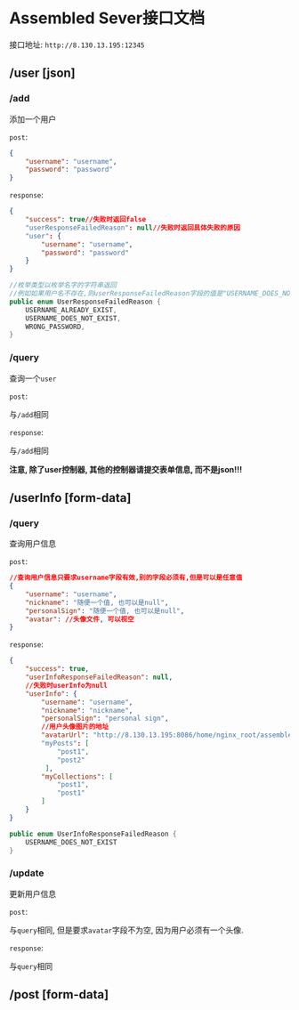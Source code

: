 # Assembled Sever接口文档

接口地址: `http://8.130.13.195:12345`

## /user [json]

### /add

添加一个用户

`post`:

```json
{
    "username": "username",
    "password": "password"
}
```

`response`:

```json
{
    "success": true//失败时返回false
    "userResponseFailedReason": null//失败时返回具体失败的原因
    "user": {
        "username": "username",
        "password": "password"
    }
}
```

```java
//枚举类型以枚举名字的字符串返回
//例如如果用户名不存在,则userResponseFailedReason字段的值是"USERNAME_DOES_NOT_EXIST"
public enum UserResponseFailedReason {
    USERNAME_ALREADY_EXIST,
    USERNAME_DOES_NOT_EXIST,
    WRONG_PASSWORD,
}
```

### /query

查询一个`user`

`post`:

与`/add`相同

`response`:

与`/add`相同



**注意, 除了user控制器, 其他的控制器请提交表单信息, 而不是json!!!**

## /userInfo [form-data]

### /query

查询用户信息

`post`:

```json
//查询用户信息只要求username字段有效,别的字段必须有,但是可以是任意值
{
    "username": "username",
    "nickname": "随便一个值, 也可以是null",
    "personalSign": "随便一个值, 也可以是null",
    "avatar": //头像文件, 可以视空
}
```

`response`:

```json
{
    "success": true,
    "userInfoResponseFailedReason": null,
    //失败时userInfo为null
    "userInfo": {
        "username": "username",
        "nickname": "nickname",
        "personalSign": "personal sign",
        //用户头像图片的地址
        "avatarUrl": "http://8.130.13.195:8086/home/nginx_root/assembled_server/server/avatars/default.png"
        "myPosts": [
            "post1",
            "post2"
         ],
        "myCollections": [
            "post1",
            "post1"
        ]
    }
}
```

```java
public enum UserInfoResponseFailedReason {
    USERNAME_DOES_NOT_EXIST
}
```

### /update

更新用户信息

`post`:

与`query`相同, 但是要求`avatar`字段不为空, 因为用户必须有一个头像.

`response`:

与`query`相同

## /post [form-data]

### 